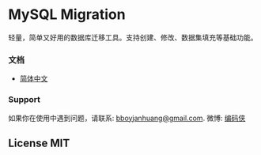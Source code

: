 # MySQL Migration

轻量，简单又好用的数据库迁移工具。支持创建、修改、数据集填充等基础功能。

### 文档

* [简体中文](docs/zh_CN/readme.md)

### Support

如果你在使用中遇到问题，请联系: [bboyjanhuang@gmail.com](mailto:bboyjanhuang@gmail.com). 微博: [编码侠](http://weibo.com/ecbboyjan)

## License MIT
